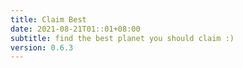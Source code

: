```yaml
---
title: Claim Best
date: 2021-08-21T01::01+08:00
subtitle: find the best planet you should claim :)
version: 0.6.3
---
```


